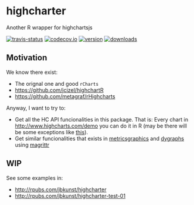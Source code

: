 # highcharter
Another R wrapper for highchartsjs

[![travis-status](https://api.travis-ci.org/jbkunst/highcharter.svg)](https://travis-ci.org/jbkunst/highcharter)
[![codecov.io](https://codecov.io/github/jbkunst/highcharter/coverage.svg?branch=master)](https://codecov.io/github/jbkunst/highcharter?branch=master)
[![version](http://www.r-pkg.org/badges/version/highcharter)](http://www.r-pkg.org/pkg/highcharter)
[![downloads](http://cranlogs.r-pkg.org/badges/highcharter)](http://www.r-pkg.org/pkg/highcharter)

## Motivation
We know there exist:
 - The orignal one and good `rCharts` 
 - https://github.com/jcizel/highchartR
 - https://github.com/metagraf/rHighcharts

Anyway, I want to try to:

 - Get all the HC API funcionalities in this package. That is: Every chart in http://www.highcharts.com/demo you can do it in R (may be there will be some exceptions like [this](http://www.highcharts.com/demo/combo-timeline)).
 - Get similar funcionalities that exists in [metricsgraphics](https://github.com/hrbrmstr/metricsgraphics) and [dygraphs](http://rstudio.github.io/dygraphs/) using [magrittr](https://cran.r-project.org/web/packages/magrittr/vignettes/magrittr.html)

## WIP

See some examples in:
 - http://rpubs.com/jbkunst/highcharter
 - http://rpubs.com/jbkunst/highcharter-test-01
